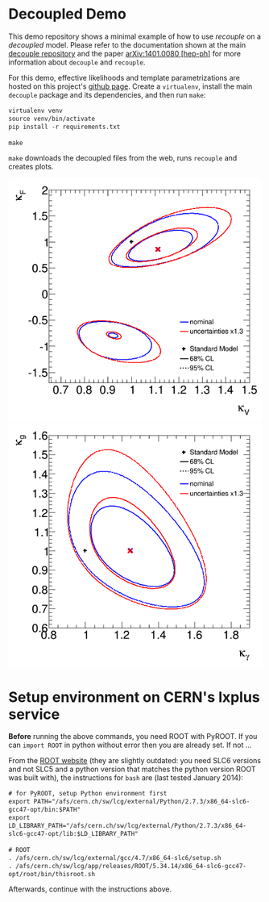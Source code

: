 # Decoupled Demo

This demo repository shows a minimal example of how to use _recouple_ on a _decoupled_ model. Please refer to the documentation shown at the main [decouple repository](https://github.com/svenkreiss/decouple) and the paper [arXiv:1401.0080 \[hep-ph\]](http://arxiv.org/abs/1401.0080) for more information about `decouple` and `recouple`. 

For this demo, effective likelihoods and template parametrizations are hosted on this project's [github page](http://svenkreiss.github.com/decoupledDemo). Create a `virtualenv`, install the main `decouple` package and its dependencies, and then run `make`:

```
virtualenv venv
source venv/bin/activate
pip install -r requirements.txt

make
```

`make` downloads the decoupled files from the web, runs `recouple` and creates plots.

![kVkF](plots/kVkF.png)
![kVkF](plots/kGlukGamma.png)


# Setup environment on CERN's lxplus service

__Before__ running the above commands, you need ROOT with PyROOT. If you can `import ROOT` in python without error then you are already set. If not ...

From the [ROOT website](http://root.cern.ch/drupal/content/production-version-534) (they are slightly outdated: you need SLC6 versions and not SLC5 and a python version that matches the python version ROOT was built with), the instructions for `bash` are (last tested January 2014):

```
# for PyROOT, setup Python environment first
export PATH="/afs/cern.ch/sw/lcg/external/Python/2.7.3/x86_64-slc6-gcc47-opt/bin:$PATH"
export LD_LIBRARY_PATH="/afs/cern.ch/sw/lcg/external/Python/2.7.3/x86_64-slc6-gcc47-opt/lib:$LD_LIBRARY_PATH"

# ROOT
. /afs/cern.ch/sw/lcg/external/gcc/4.7/x86_64-slc6/setup.sh
. /afs/cern.ch/sw/lcg/app/releases/ROOT/5.34.14/x86_64-slc6-gcc47-opt/root/bin/thisroot.sh
```

Afterwards, continue with the instructions above.
